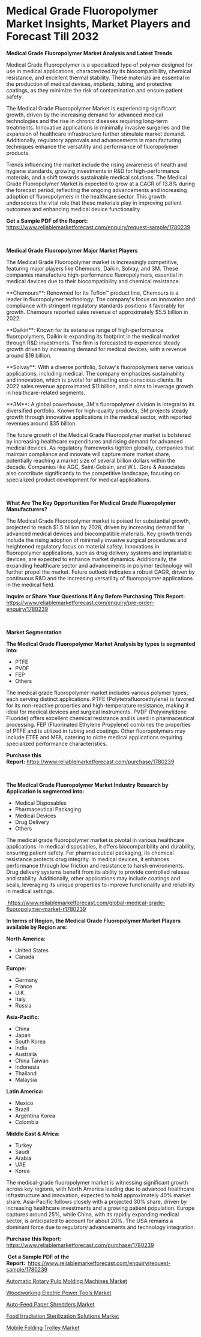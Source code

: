 <p><h1>Medical Grade Fluoropolymer Market Insights, Market Players and Forecast Till 2032</h1></p><p><strong>Medical Grade Fluoropolymer Market Analysis and Latest Trends</strong></p>
<p><p>Medical Grade Fluoropolymer is a specialized type of polymer designed for use in medical applications, characterized by its biocompatibility, chemical resistance, and excellent thermal stability. These materials are essential in the production of medical devices, implants, tubing, and protective coatings, as they minimize the risk of contamination and ensure patient safety.</p><p>The Medical Grade Fluoropolymer Market is experiencing significant growth, driven by the increasing demand for advanced medical technologies and the rise in chronic diseases requiring long-term treatments. Innovative applications in minimally invasive surgeries and the expansion of healthcare infrastructure further stimulate market demand. Additionally, regulatory approvals and advancements in manufacturing techniques enhance the versatility and performance of fluoropolymer products.</p><p>Trends influencing the market include the rising awareness of health and hygiene standards, growing investments in R&D for high-performance materials, and a shift towards sustainable medical solutions. The Medical Grade Fluoropolymer Market is expected to grow at a CAGR of 13.8% during the forecast period, reflecting the ongoing advancements and increasing adoption of fluoropolymers in the healthcare sector. This growth underscores the vital role that these materials play in improving patient outcomes and enhancing medical device functionality.</p></p>
<p><strong>Get a Sample PDF of the Report:&nbsp;</strong> <a href="https://www.reliablemarketforecast.com/enquiry/request-sample/1780239?utm_campaign=1110&utm_medium=2&utm_source=Github&utm_content=ia&utm_term=25032025&utm_id=medical-grade-fluoropolymer">https://www.reliablemarketforecast.com/enquiry/request-sample/1780239</a></p>
<p>&nbsp;</p>
<p><strong>Medical Grade Fluoropolymer Major Market Players</strong></p>
<p><p>The Medical Grade Fluoropolymer market is increasingly competitive, featuring major players like Chemours, Daikin, Solvay, and 3M. These companies manufacture high-performance fluoropolymers, essential in medical devices due to their biocompatibility and chemical resistance.</p><p>**Chemours**: Renowned for its Teflon™ product line, Chemours is a leader in fluoropolymer technology. The company's focus on innovation and compliance with stringent regulatory standards positions it favorably for growth. Chemours reported sales revenue of approximately $5.5 billion in 2022.</p><p>**Daikin**: Known for its extensive range of high-performance fluoropolymers, Daikin is expanding its footprint in the medical market through R&D investments. The firm is forecasted to experience steady growth driven by increasing demand for medical devices, with a revenue around $19 billion.</p><p>**Solvay**: With a diverse portfolio, Solvay's fluoropolymers serve various applications, including medical. The company emphasizes sustainability and innovation, which is pivotal for attracting eco-conscious clients. Its 2022 sales revenue approximated $11 billion, and it aims to leverage growth in healthcare-related segments.</p><p>**3M**: A global powerhouse, 3M's fluoropolymer division is integral to its diversified portfolio. Known for high-quality products, 3M projects steady growth through innovative applications in the medical sector, with reported revenues around $35 billion.</p><p>The future growth of the Medical Grade Fluoropolymer market is bolstered by increasing healthcare expenditures and rising demand for advanced medical devices. As regulatory frameworks tighten globally, companies that maintain compliance and innovate will capture more market share, potentially reaching a market size of several billion dollars within the decade. Companies like AGC, Saint-Gobain, and W.L. Gore & Associates also contribute significantly to the competitive landscape, focusing on specialized product development for medical applications.</p></p>
<p>&nbsp;</p>
<p><strong>What Are The Key Opportunities For Medical Grade Fluoropolymer Manufacturers?</strong></p>
<p><p>The Medical Grade Fluoropolymer market is poised for substantial growth, projected to reach $1.5 billion by 2028, driven by increasing demand for advanced medical devices and biocompatible materials. Key growth trends include the rising adoption of minimally invasive surgical procedures and heightened regulatory focus on material safety. Innovations in fluoropolymer applications, such as drug delivery systems and implantable devices, are expected to enhance market dynamics. Additionally, the expanding healthcare sector and advancements in polymer technology will further propel the market. Future outlook indicates a robust CAGR, driven by continuous R&D and the increasing versatility of fluoropolymer applications in the medical field.</p></p>
<p><strong>Inquire or Share Your Questions If Any Before Purchasing This Report:</strong> <a href="https://www.reliablemarketforecast.com/enquiry/pre-order-enquiry/1780239?utm_campaign=1110&utm_medium=2&utm_source=Github&utm_content=ia&utm_term=25032025&utm_id=medical-grade-fluoropolymer">https://www.reliablemarketforecast.com/enquiry/pre-order-enquiry/1780239</a></p>
<p>&nbsp;</p>
<p><strong>Market Segmentation</strong></p>
<p><strong>The Medical Grade Fluoropolymer Market Analysis by types is segmented into:</strong></p>
<p><ul><li>PTFE</li><li>PVDF</li><li>FEP</li><li>Others</li></ul></p>
<p><p>The medical grade fluoropolymer market includes various polymer types, each serving distinct applications. PTFE (Polytetrafluoroethylene) is favored for its non-reactive properties and high-temperature resistance, making it ideal for medical devices and surgical instruments. PVDF (Polyvinylidene Fluoride) offers excellent chemical resistance and is used in pharmaceutical processing. FEP (Fluorinated Ethylene Propylene) combines the properties of PTFE and is utilized in tubing and coatings. Other fluoropolymers may include ETFE and MFA, catering to niche medical applications requiring specialized performance characteristics.</p></p>
<p><strong>Purchase this Report:&nbsp;</strong><a href="https://www.reliablemarketforecast.com/purchase/1780239?utm_campaign=1110&utm_medium=2&utm_source=Github&utm_content=ia&utm_term=25032025&utm_id=medical-grade-fluoropolymer">https://www.reliablemarketforecast.com/purchase/1780239</a></p>
<p>&nbsp;</p>
<p><strong>The Medical Grade Fluoropolymer Market Industry Research by Application is segmented into:</strong></p>
<p><ul><li>Medical Disposables</li><li>Pharmaceutical Packaging</li><li>Medical Devices</li><li>Drug Delivery</li><li>Others</li></ul></p>
<p><p>The medical grade fluoropolymer market is pivotal in various healthcare applications. In medical disposables, it offers biocompatibility and durability, ensuring patient safety. For pharmaceutical packaging, its chemical resistance protects drug integrity. In medical devices, it enhances performance through low friction and resistance to harsh environments. Drug delivery systems benefit from its ability to provide controlled release and stability. Additionally, other applications may include coatings and seals, leveraging its unique properties to improve functionality and reliability in medical settings.</p></p>
<p><a href="https://www.reliablemarketforecast.com/global-medical-grade-fluoropolymer-market-r1780239?utm_campaign=1110&utm_medium=2&utm_source=Github&utm_content=ia&utm_term=25032025&utm_id=medical-grade-fluoropolymer">&nbsp;https://www.reliablemarketforecast.com/global-medical-grade-fluoropolymer-market-r1780239</a></p>
<p><strong>In terms of Region, the Medical Grade Fluoropolymer Market Players available by Region are:</strong></p>
<p>
    <p> <strong> North America: </strong>
        <ul>
            <li>United States</li>
            <li>Canada</li>
        </ul>
        </p> 
    <p> <strong> Europe: </strong>
        <ul>
            <li>Germany</li>
            <li>France</li>
            <li>U.K.</li>
            <li>Italy</li>
            <li>Russia</li>
        </ul>
        </p> 
    <p> <strong> Asia-Pacific: </strong>
        <ul>
            <li>China</li>
            <li>Japan</li>
            <li>South Korea</li>
            <li>India</li>
            <li>Australia</li>
            <li>China Taiwan</li>
            <li>Indonesia</li>
            <li>Thailand</li>
            <li>Malaysia</li>
        </ul>
        </p> 
    <p> <strong> Latin America: </strong>
        <ul>
            <li>Mexico</li>
            <li>Brazil</li>
            <li>Argentina Korea</li>
            <li>Colombia</li>
        </ul>
        </p> 
    <p> <strong> Middle East & Africa: </strong>
        <ul>
            <li>Turkey</li>
            <li>Saudi</li>
            <li>Arabia</li>
            <li>UAE</li>
            <li>Korea</li>
        </ul>
    </p>
    </p>
<p><p>The medical-grade fluoropolymer market is witnessing significant growth across key regions, with North America leading due to advanced healthcare infrastructure and innovation, expected to hold approximately 40% market share. Asia-Pacific follows closely with a projected 30% share, driven by increasing healthcare investments and a growing patient population. Europe captures around 25%, while China, with its rapidly expanding medical sector, is anticipated to account for about 20%. The USA remains a dominant force due to regulatory advancements and technology integration.</p></p>
<p><strong>Purchase this Report: </strong><a href="https://www.reliablemarketforecast.com/purchase/1780239?utm_campaign=1110&utm_medium=2&utm_source=Github&utm_content=ia&utm_term=25032025&utm_id=medical-grade-fluoropolymer">https://www.reliablemarketforecast.com/purchase/1780239</a></p>
<p>&nbsp;<strong>Get a Sample PDF of the Report:&nbsp;&nbsp;</strong><a href="https://www.reliablemarketforecast.com/enquiry/request-sample/1780239?utm_campaign=1110&utm_medium=2&utm_source=Github&utm_content=ia&utm_term=25032025&utm_id=medical-grade-fluoropolymer">https://www.reliablemarketforecast.com/enquiry/request-sample/1780239</a></p>
<p><strong></strong></p>
<p><p><a href="https://github.com/borsiflorsfa/Market-Research-Report-List-1/blob/main/automatic-rotary-pulp-molding-machines-market.md?utm_campaign=1110&utm_medium=2&utm_source=Github&utm_content=ia&utm_term=25032025&utm_id=medical-grade-fluoropolymer">Automatic Rotary Pulp Molding Machines Market</a></p><p><a href="https://github.com/romeoacuffap/Market-Research-Report-List-1/blob/main/woodworking-electric-power-tools-market.md?utm_campaign=1110&utm_medium=2&utm_source=Github&utm_content=ia&utm_term=25032025&utm_id=medical-grade-fluoropolymer">Woodworking Electric Power Tools Market</a></p><p><a href="https://github.com/goreabeeran/Market-Research-Report-List-1/blob/main/auto-feed-paper-shredders-market.md?utm_campaign=1110&utm_medium=2&utm_source=Github&utm_content=ia&utm_term=25032025&utm_id=medical-grade-fluoropolymer">Auto-Feed Paper Shredders Market</a></p><p><a href="https://github.com/larotnanonhx/Market-Research-Report-List-1/blob/main/food-irradiation-sterilization-solutions-market.md?utm_campaign=1110&utm_medium=2&utm_source=Github&utm_content=ia&utm_term=25032025&utm_id=medical-grade-fluoropolymer">Food Irradiation Sterilization Solutions Market</a></p><p><a href="https://github.com/kelttnandan9/Market-Research-Report-List-1/blob/main/mobile-folding-trolley-market.md?utm_campaign=1110&utm_medium=2&utm_source=Github&utm_content=ia&utm_term=25032025&utm_id=medical-grade-fluoropolymer">Mobile Folding Trolley Market</a></p></p>